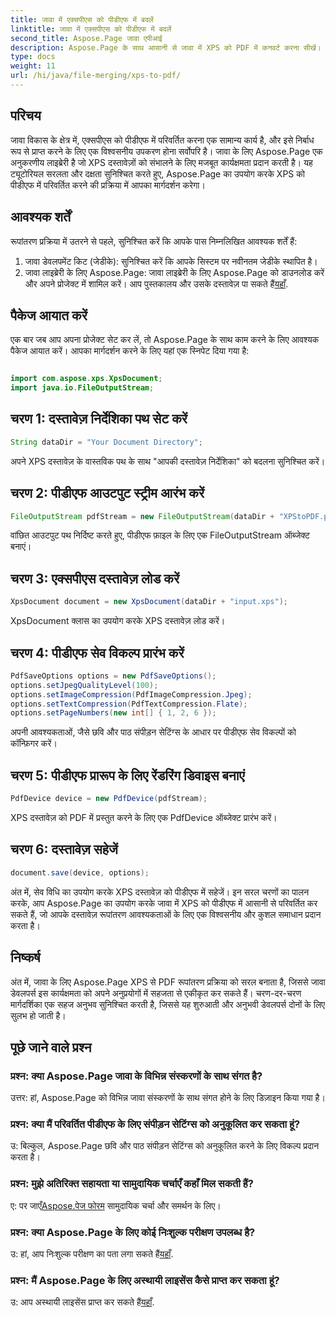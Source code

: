 ```yaml
---
title: जावा में एक्सपीएस को पीडीएफ में बदलें
linktitle: जावा में एक्सपीएस को पीडीएफ में बदलें
second_title: Aspose.Page जावा एपीआई
description: Aspose.Page के साथ आसानी से जावा में XPS को PDF में कनवर्ट करना सीखें। कुशल दस्तावेज़ रूपांतरण के लिए हमारी चरण-दर-चरण मार्गदर्शिका का पालन करें।
type: docs
weight: 11
url: /hi/java/file-merging/xps-to-pdf/
---
```

## परिचय
जावा विकास के क्षेत्र में, एक्सपीएस को पीडीएफ में परिवर्तित करना एक सामान्य कार्य है, और इसे निर्बाध रूप से प्राप्त करने के लिए एक विश्वसनीय उपकरण होना सर्वोपरि है। जावा के लिए Aspose.Page एक अनुकरणीय लाइब्रेरी है जो XPS दस्तावेज़ों को संभालने के लिए मजबूत कार्यक्षमता प्रदान करती है। यह ट्यूटोरियल सरलता और दक्षता सुनिश्चित करते हुए, Aspose.Page का उपयोग करके XPS को पीडीएफ में परिवर्तित करने की प्रक्रिया में आपका मार्गदर्शन करेगा।
## आवश्यक शर्तें
रूपांतरण प्रक्रिया में उतरने से पहले, सुनिश्चित करें कि आपके पास निम्नलिखित आवश्यक शर्तें हैं:
1. जावा डेवलपमेंट किट (जेडीके): सुनिश्चित करें कि आपके सिस्टम पर नवीनतम जेडीके स्थापित है।
2.  जावा लाइब्रेरी के लिए Aspose.Page: जावा लाइब्रेरी के लिए Aspose.Page को डाउनलोड करें और अपने प्रोजेक्ट में शामिल करें। आप पुस्तकालय और उसके दस्तावेज़ पा सकते हैं[यहाँ](https://reference.aspose.com/page/java/).
## पैकेज आयात करें
एक बार जब आप अपना प्रोजेक्ट सेट कर लें, तो Aspose.Page के साथ काम करने के लिए आवश्यक पैकेज आयात करें। आपका मार्गदर्शन करने के लिए यहां एक स्निपेट दिया गया है:
```java

import com.aspose.xps.XpsDocument;
import java.io.FileOutputStream;
```
## चरण 1: दस्तावेज़ निर्देशिका पथ सेट करें
```java
String dataDir = "Your Document Directory";
```
अपने XPS दस्तावेज़ के वास्तविक पथ के साथ "आपकी दस्तावेज़ निर्देशिका" को बदलना सुनिश्चित करें।
## चरण 2: पीडीएफ आउटपुट स्ट्रीम आरंभ करें
```java
FileOutputStream pdfStream = new FileOutputStream(dataDir + "XPStoPDF.pdf");
```
वांछित आउटपुट पथ निर्दिष्ट करते हुए, पीडीएफ फ़ाइल के लिए एक FileOutputStream ऑब्जेक्ट बनाएं।
## चरण 3: एक्सपीएस दस्तावेज़ लोड करें
```java
XpsDocument document = new XpsDocument(dataDir + "input.xps");
```
XpsDocument क्लास का उपयोग करके XPS दस्तावेज़ लोड करें।
## चरण 4: पीडीएफ सेव विकल्प प्रारंभ करें
```java
PdfSaveOptions options = new PdfSaveOptions();
options.setJpegQualityLevel(100);
options.setImageCompression(PdfImageCompression.Jpeg);
options.setTextCompression(PdfTextCompression.Flate);
options.setPageNumbers(new int[] { 1, 2, 6 });
```
अपनी आवश्यकताओं, जैसे छवि और पाठ संपीड़न सेटिंग्स के आधार पर पीडीएफ सेव विकल्पों को कॉन्फ़िगर करें।
## चरण 5: पीडीएफ प्रारूप के लिए रेंडरिंग डिवाइस बनाएं
```java
PdfDevice device = new PdfDevice(pdfStream);
```
XPS दस्तावेज़ को PDF में प्रस्तुत करने के लिए एक PdfDevice ऑब्जेक्ट प्रारंभ करें।
## चरण 6: दस्तावेज़ सहेजें
```java
document.save(device, options);
```
अंत में, सेव विधि का उपयोग करके XPS दस्तावेज़ को पीडीएफ में सहेजें।
इन सरल चरणों का पालन करके, आप Aspose.Page का उपयोग करके जावा में XPS को पीडीएफ में आसानी से परिवर्तित कर सकते हैं, जो आपके दस्तावेज़ रूपांतरण आवश्यकताओं के लिए एक विश्वसनीय और कुशल समाधान प्रदान करता है।
## निष्कर्ष
अंत में, जावा के लिए Aspose.Page XPS से PDF रूपांतरण प्रक्रिया को सरल बनाता है, जिससे जावा डेवलपर्स इस कार्यक्षमता को अपने अनुप्रयोगों में सहजता से एकीकृत कर सकते हैं। चरण-दर-चरण मार्गदर्शिका एक सहज अनुभव सुनिश्चित करती है, जिससे यह शुरुआती और अनुभवी डेवलपर्स दोनों के लिए सुलभ हो जाती है।
## पूछे जाने वाले प्रश्न
### प्रश्न: क्या Aspose.Page जावा के विभिन्न संस्करणों के साथ संगत है?
उत्तर: हां, Aspose.Page को विभिन्न जावा संस्करणों के साथ संगत होने के लिए डिज़ाइन किया गया है।
### प्रश्न: क्या मैं परिवर्तित पीडीएफ के लिए संपीड़न सेटिंग्स को अनुकूलित कर सकता हूं?
उ: बिल्कुल, Aspose.Page छवि और पाठ संपीड़न सेटिंग्स को अनुकूलित करने के लिए विकल्प प्रदान करता है।
### प्रश्न: मुझे अतिरिक्त सहायता या सामुदायिक चर्चाएँ कहाँ मिल सकती हैं?
 ए: पर जाएँ[Aspose.पेज फोरम](https://forum.aspose.com/c/page/39) सामुदायिक चर्चा और समर्थन के लिए।
### प्रश्न: क्या Aspose.Page के लिए कोई निःशुल्क परीक्षण उपलब्ध है?
 उ: हां, आप निःशुल्क परीक्षण का पता लगा सकते हैं[यहाँ](https://releases.aspose.com/).
### प्रश्न: मैं Aspose.Page के लिए अस्थायी लाइसेंस कैसे प्राप्त कर सकता हूं?
 उ: आप अस्थायी लाइसेंस प्राप्त कर सकते हैं[यहाँ](https://purchase.aspose.com/temporary-license/).